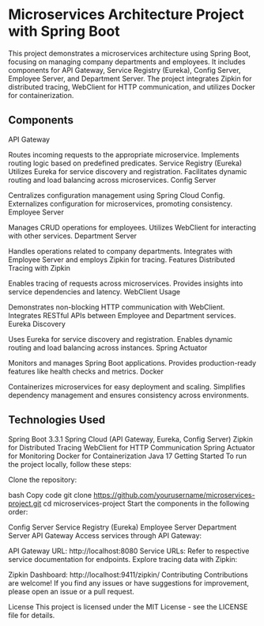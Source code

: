# Microservices Architecture Project with Spring Boot #

This project demonstrates a microservices architecture using Spring Boot, focusing on managing company departments and employees. It includes components for API Gateway, Service Registry (Eureka), Config Server, Employee Server, and Department Server. The project integrates Zipkin for distributed tracing, WebClient for HTTP communication, and utilizes Docker for containerization.

## Components ##
API Gateway

Routes incoming requests to the appropriate microservice.
Implements routing logic based on predefined predicates.
Service Registry (Eureka)
Utilizes Eureka for service discovery and registration.
Facilitates dynamic routing and load balancing across microservices.
Config Server

Centralizes configuration management using Spring Cloud Config.
Externalizes configuration for microservices, promoting consistency.
Employee Server

Manages CRUD operations for employees.
Utilizes WebClient for interacting with other services.
Department Server

Handles operations related to company departments.
Integrates with Employee Server and employs Zipkin for tracing.
Features
Distributed Tracing with Zipkin

Enables tracing of requests across microservices.
Provides insights into service dependencies and latency.
WebClient Usage

Demonstrates non-blocking HTTP communication with WebClient.
Integrates RESTful APIs between Employee and Department services.
Eureka Discovery

Uses Eureka for service discovery and registration.
Enables dynamic routing and load balancing across instances.
Spring Actuator

Monitors and manages Spring Boot applications.
Provides production-ready features like health checks and metrics.
Docker

Containerizes microservices for easy deployment and scaling.
Simplifies dependency management and ensures consistency across environments.

## Technologies Used ##
Spring Boot 3.3.1
Spring Cloud (API Gateway, Eureka, Config Server)
Zipkin for Distributed Tracing
WebClient for HTTP Communication
Spring Actuator for Monitoring
Docker for Containerization
Java 17
Getting Started
To run the project locally, follow these steps:

Clone the repository:

bash
Copy code
git clone https://github.com/yourusername/microservices-project.git
cd microservices-project
Start the components in the following order:

Config Server
Service Registry (Eureka)
Employee Server
Department Server
API Gateway
Access services through API Gateway:

API Gateway URL: http://localhost:8080
Service URLs: Refer to respective service documentation for endpoints.
Explore tracing data with Zipkin:

Zipkin Dashboard: http://localhost:9411/zipkin/
Contributing
Contributions are welcome! If you find any issues or have suggestions for improvement, please open an issue or a pull request.

License
This project is licensed under the MIT License - see the LICENSE file for details.
